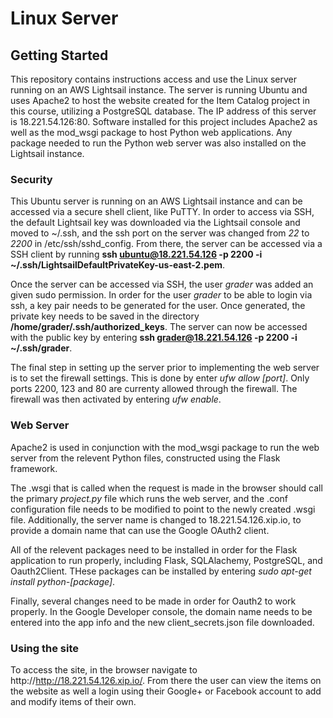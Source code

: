 # Linux Server

## Getting Started

This repository contains instructions access and use the Linux server running on an AWS Lightsail instance.  The server is running Ubuntu and uses Apache2 to host the website created for the Item Catalog project in this course, utilizing a PostgreSQL database.  The IP address of this server is 18.221.54.126:80.  Software installed for this project includes Apache2 as well as the mod_wsgi package to host Python web applications.  Any package needed to run the Python web server was also installed on the Lightsail instance.

### Security

This Ubuntu server is running on an AWS Lightsail instance and can be accessed via a secure shell client, like PuTTY.  In order to access via SSH, the default Lightsail key was downloaded via the Lightsail console and moved to ~/.ssh, and the ssh port on the server was changed from *22* to *2200* in /etc/ssh/sshd_config.  From there, the server can be accessed via a SSH client by running **ssh ubuntu@18.221.54.126 -p 2200 -i ~/.ssh/LightsailDefaultPrivateKey-us-east-2.pem**.

Once the server can be accessed via SSH, the user *grader* was added an given sudo permission.  In order for the user *grader* to be able to login via ssh, a key pair needs to be generated for the user.  Once generated, the private key needs to be saved in the directory **/home/grader/.ssh/authorized_keys**.  The server can now be accessed with the public key by entering **ssh grader@18.221.54.126 -p 2200 -i ~/.ssh/grader**.

The final step in setting up the server prior to implementing the web server is to set the firewall settings.  This is done by enter *ufw allow [port]*.  Only ports 2200, 123 and 80 are currenty allowed through the firewall.  The firewall was then activated by entering *ufw enable*.


### Web Server

Apache2 is used in conjunction with the mod_wsgi package to run the web server from the relevent Python files, constructed using the Flask framework.

The .wsgi that is called when the request is made in the browser should call the primary *project.py* file which runs the web server, and the .conf configuration file needs to be modified to point to the newly created .wsgi file.  Additionally, the server name is changed to 18.221.54.126.xip.io, to provide a domain name that can use the Google OAuth2 client.

All of the relevent packages need to be installed in order for the Flask application to run properly, including Flask, SQLAlachemy, PostgreSQL, and Oauth2Client.  THese packages can be installed by entering *sudo apt-get install python-[package]*.

Finally, several changes need to be made in order for Oauth2 to work properly.  In the Google Developer console, the domain name needs to be entered into the app info and the new client_secrets.json file downloaded.


### Using the site

To access the site, in the browser navigate to http://http://18.221.54.126.xip.io/.  From there the user can view the items on the website as well a login using their Google+ or Facebook account to add and modify items of their own.
